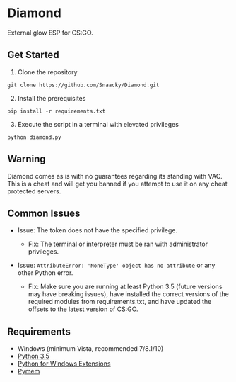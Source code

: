 # Diamond
External glow ESP for CS:GO.

## Get Started
1. Clone the repository
```
git clone https://github.com/Snaacky/Diamond.git
```

2. Install the prerequisites
```
pip install -r requirements.txt
```

3. Execute the script in a terminal with elevated privileges 
```
python diamond.py
```

## Warning
Diamond comes as is with no guarantees regarding its standing with VAC. This is a cheat and will get you banned if you attempt to use it on any cheat protected servers.

## Common Issues
* Issue: The token does not have the specified privilege.
    * Fix: The terminal or interpreter must be ran with administrator privileges.

* Issue: `AttributeError: 'NoneType' object has no attribute` or any other Python error.
    * Fix: Make sure you are running at least Python 3.5 (future versions may have breaking issues), have installed the correct versions of the required modules from requirements.txt, and have updated the offsets to the latest version of CS:GO.

## Requirements
* Windows (minimum Vista, recommended 7/8.1/10)
* [Python 3.5](https://www.python.org/downloads/)
* [Python for Windows Extensions](https://github.com/mhammond/pywin32)
* [Pymem](https://github.com/srounet/Pymem)
